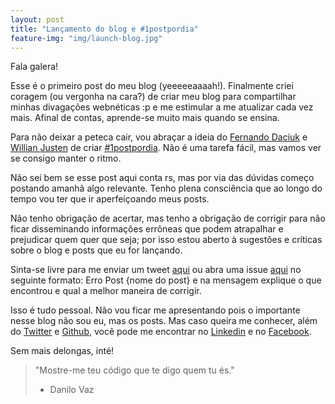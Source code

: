 ```yaml
---
layout: post
title: "Lançamento do blog e #1postpordia"
feature-img: "img/launch-blog.jpg"
---
```


Fala galera!

Esse é o primeiro post do meu blog (yeeeeeaaaah!). Finalmente criei coragem (ou vergonha na cara?) de criar meu blog para compartilhar minhas divagações webnéticas :p e me estimular a me atualizar cada vez mais. Afinal de contas, aprende-se muito mais quando se ensina.

Para não deixar a peteca cair, vou abraçar a ideia do [Fernando Daciuk](https://github.com/fdaciuk) e [Willian Justen](https://github.com/willianjusten) de criar [#1postpordia](http://willianjusten.com.br/um-post-por-dia/). Não é uma tarefa fácil, mas vamos ver se consigo manter o ritmo.

Não sei bem se esse post aqui conta rs, mas por via das dúvidas começo postando amanhã algo relevante. Tenho plena consciência que ao longo do tempo vou ter que ir aperfeiçoando meus posts.

Não tenho obrigação de acertar, mas tenho a obrigação de corrigir para não ficar disseminando informações errôneas que podem atrapalhar e prejudicar quem quer que seja; por isso estou aberto à sugestões e críticas sobre o blog e posts que eu for lançando.

Sinta-se livre para me enviar um tweet [aqui](https://twitter.com/_danilovaz) ou abra uma issue [aqui](https://github.com/danilovaz) no seguinte formato: Erro Post {nome do post} e na mensagem explique o que encontrou e qual a melhor maneira de corrigir.

Isso é tudo pessoal. Não vou ficar me apresentando pois o importante nesse blog não sou eu, mas os posts. Mas caso queira me conhecer, além do [Twitter](https://twitter.com/_danilovaz/) e [Github](https://github.com/danilovaz), você pode me encontrar no [Linkedin](http://br.linkedin.com/in/danilovaz) e no [Facebook](https://www.facebook.com/vazdanilo).

Sem mais delongas, inté!

>"Mostre-me teu código que te digo quem tu és."
> - Danilo Vaz
